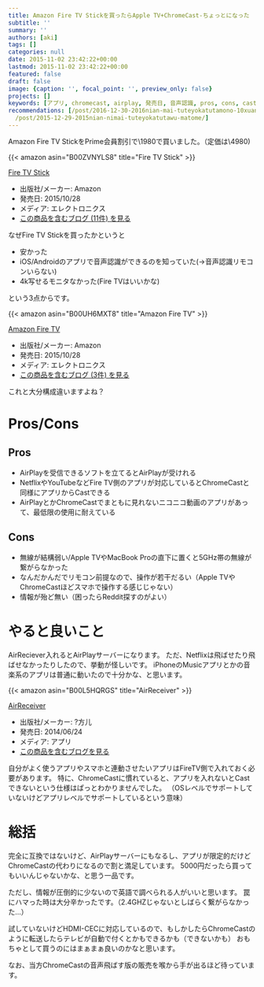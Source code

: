 ```yaml
---
title: Amazon Fire TV Stickを買ったらApple TV+ChromeCast-ちょっとになった
subtitle: ''
summary: ''
authors: [aki]
tags: []
categories: null
date: 2015-11-02 23:42:22+00:00
lastmod: 2015-11-02 23:42:22+00:00
featured: false
draft: false
image: {caption: '', focal_point: '', preview_only: false}
projects: []
keywords: [アプリ, chromecast, airplay, 発売日, 音声認識, pros, cons, cast, 出版社, メーカー]
recommendations: [/post/2016-12-30-2016nian-mai-tuteyokatutamono-10xuan/, /post/2013-04-14-macnoitunesdeairplaygaxi-garanaishi-niyarubeki1tunokoto/,
  /post/2015-12-29-2015nian-nimai-tuteyokatutawu-matome/]
---
```

Amazon Fire TV StickをPrime会員割引で\1980で買いました。（定価は\4980)

{{< amazon asin="B00ZVNYLS8" title="Fire TV Stick" >}}

[Fire TV Stick](http://www.amazon.co.jp/exec/obidos/ASIN/B00ZVNYLS8/chezou-22/)

- 出版社/メーカー: Amazon
- 発売日: 2015/10/28
- メディア: エレクトロニクス
- [この商品を含むブログ (11件) を見る](http://d.hatena.ne.jp/asin/B00ZVNYLS8/chezou-22)

なぜFire TV Stickを買ったかというと

- 安かった
- iOS/Androidのアプリで音声認識ができるのを知っていた(→音声認識リモコンいらない)
- 4k写せるモニタなかった(Fire TVはいいかな)

という3点からです。

{{< amazon asin="B00UH6MXT8" title="Amazon Fire TV" >}}

[Amazon Fire TV](http://www.amazon.co.jp/exec/obidos/ASIN/B00UH6MXT8/chezou-22/)

- 出版社/メーカー: Amazon
- 発売日: 2015/10/28
- メディア: エレクトロニクス
- [この商品を含むブログ (3件) を見る](http://d.hatena.ne.jp/asin/B00UH6MXT8/chezou-22)

これと大分構成違いますよね？

# Pros/Cons

## Pros

- AirPlayを受信できるソフトを立てるとAirPlayが受けれる
- NetflixやYouTubeなどFire TV側のアプリが対応しているとChromeCastと同様にアプリからCastできる
- AirPlayとかChromeCastでまともに見れないニコニコ動画のアプリがあって、最低限の使用に耐えている

## Cons

- 無線が結構弱い/Apple TVやMacBook Proの直下に置くと5GHz帯の無線が繋がらなかった
- なんだかんだでリモコン前提なので、操作が若干だるい（Apple TVやChromeCastほどスマホで操作する感じじゃない）
- 情報が殆ど無い（困ったらReddit探すのがよい）

# やると良いこと

AirReciever入れるとAirPlayサーバーになります。 ただ、Netflixは飛ばせたり飛ばせなかったりしたので、挙動が怪しいです。 iPhoneのMusicアプリとかの音楽系のアプリは普通に動いたので十分かな、と思います。

{{< amazon asin="B00L5HQRGS" title="AirReceiver" >}}

[AirReceiver](http://www.amazon.co.jp/exec/obidos/ASIN/B00L5HQRGS/chezou-22/)

- 出版社/メーカー: ?方儿
- 発売日: 2014/06/24
- メディア: アプリ
- [この商品を含むブログを見る](http://d.hatena.ne.jp/asin/B00L5HQRGS/chezou-22)

自分がよく使うアプリやスマホと連動させたいアプリはFireTV側で入れておく必要があります。 特に、ChromeCastに慣れていると、アプリを入れないとCastできないという仕様はぱっとわかりませんでした。 （OSレベルでサポートしていないけどアプリレベルでサポートしているという意味）

# 総括

完全に互換ではないけど、AirPlayサーバーにもなるし、アプリが限定的だけどChromeCastの代わりになるので割と満足しています。 5000円だったら買ってもいいんじゃないかな、と思う一品です。

ただし、情報が圧倒的に少ないので英語で調べられる人がいいと思います。 罠にハマった時は大分辛かったです。（2.4GHZじゃないとしばらく繋がらなかった...）

試していないけどHDMI-CECに対応しているので、もしかしたらChromeCastのように転送したらテレビが自動で付くとかもできるかも（できないかも） おもちゃとして買うのにはまぁまぁ良いのかなと思います。

なお、当方ChromeCastの音声飛ばす版の販売を喉から手が出るほど待っています。


